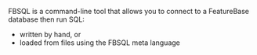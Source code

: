 FBSQL is a command-line tool that allows you to connect to a FeatureBase database then run SQL:
* written by hand, or
* loaded from files using the FBSQL meta language
